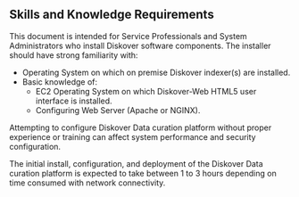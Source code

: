 ## Skills and Knowledge Requirements

This document is intended for Service Professionals and System Administrators who install Diskover software components. The installer should have strong familiarity with:

- Operating System on which on premise Diskover indexer(s) are installed.
- Basic knowledge of:
	- EC2 Operating System on which Diskover-Web HTML5 user interface is installed.
	- Configuring Web Server (Apache or NGINX).

Attempting to configure Diskover Data curation platform without proper experience or training can affect system performance and security configuration.

The initial install, configuration, and deployment of the Diskover Data curation platform is expected to take between 1 to 3 hours depending on time consumed with network connectivity.

